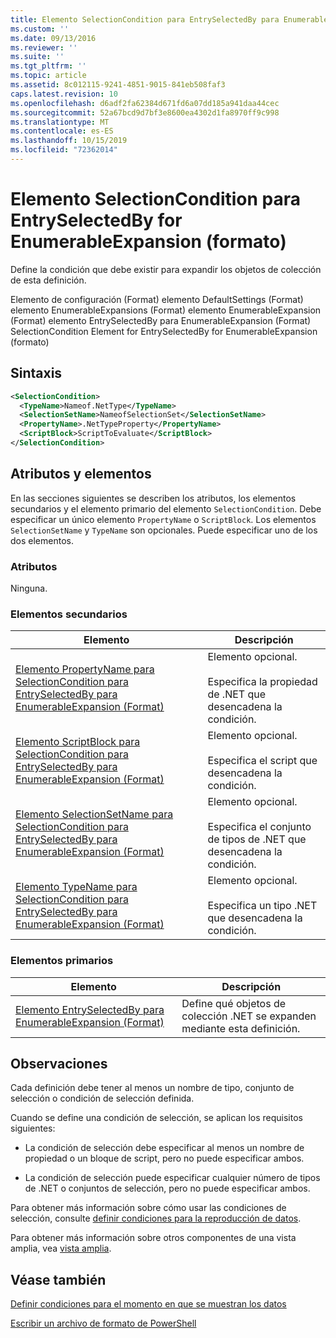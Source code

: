 ```yaml
---
title: Elemento SelectionCondition para EntrySelectedBy para EnumerableExpansion (Format) | Microsoft Docs
ms.custom: ''
ms.date: 09/13/2016
ms.reviewer: ''
ms.suite: ''
ms.tgt_pltfrm: ''
ms.topic: article
ms.assetid: 8c012115-9241-4851-9015-841eb508faf3
caps.latest.revision: 10
ms.openlocfilehash: d6adf2fa62384d671fd6a07dd185a941daa44cec
ms.sourcegitcommit: 52a67bcd9d7bf3e8600ea4302d1fa8970ff9c998
ms.translationtype: MT
ms.contentlocale: es-ES
ms.lasthandoff: 10/15/2019
ms.locfileid: "72362014"
---
```

# <a name="selectioncondition-element-for-entryselectedby-for-enumerableexpansion-format"></a>Elemento SelectionCondition para EntrySelectedBy for EnumerableExpansion (formato)

Define la condición que debe existir para expandir los objetos de colección de esta definición.

Elemento de configuración (Format) elemento DefaultSettings (Format) elemento EnumerableExpansions (Format) elemento EnumerableExpansion (Format) elemento EntrySelectedBy para EnumerableExpansion (Format) SelectionCondition Element for EntrySelectedBy for EnumerableExpansion (formato)

## <a name="syntax"></a>Sintaxis

```xml
<SelectionCondition>
  <TypeName>Nameof.NetType</TypeName>
  <SelectionSetName>NameofSelectionSet</SelectionSetName>
  <PropertyName>.NetTypeProperty</PropertyName>
  <ScriptBlock>ScriptToEvaluate</ScriptBlock>
</SelectionCondition>
```

## <a name="attributes-and-elements"></a>Atributos y elementos

En las secciones siguientes se describen los atributos, los elementos secundarios y el elemento primario del elemento `SelectionCondition`. Debe especificar un único elemento `PropertyName` o `ScriptBlock`. Los elementos `SelectionSetName` y `TypeName` son opcionales. Puede especificar uno de los dos elementos.

### <a name="attributes"></a>Atributos

Ninguna.

### <a name="child-elements"></a>Elementos secundarios

|Elemento|Descripción|
|-------------|-----------------|
|[Elemento PropertyName para SelectionCondition para EntrySelectedBy para EnumerableExpansion (Format)](./propertyname-element-for-selectioncondition-for-entryselectedby-for-enumerableexpansion-format.md)|Elemento opcional.<br /><br /> Especifica la propiedad de .NET que desencadena la condición.|
|[Elemento ScriptBlock para SelectionCondition para EntrySelectedBy para EnumerableExpansion (Format)](./scriptblock-element-for-selectioncondition-for-entryselectedby-for-enumerableexpansion-format.md)|Elemento opcional.<br /><br /> Especifica el script que desencadena la condición.|
|[Elemento SelectionSetName para SelectionCondition para EntrySelectedBy para EnumerableExpansion (Format)](./selectionsetname-element-for-selectioncondition-for-entryselectedby-for-enumerableexpansion-format.md)|Elemento opcional.<br /><br /> Especifica el conjunto de tipos de .NET que desencadena la condición.|
|[Elemento TypeName para SelectionCondition para EntrySelectedBy para EnumerableExpansion (Format)](./typename-element-for-selectioncondition-for-entryselectedby-for-enumerableexpansion-format.md)|Elemento opcional.<br /><br /> Especifica un tipo .NET que desencadena la condición.|

### <a name="parent-elements"></a>Elementos primarios

|Elemento|Descripción|
|-------------|-----------------|
|[Elemento EntrySelectedBy para EnumerableExpansion (Format)](./entryselectedby-element-for-enumerableexpansion-format.md)|Define qué objetos de colección .NET se expanden mediante esta definición.|

## <a name="remarks"></a>Observaciones

Cada definición debe tener al menos un nombre de tipo, conjunto de selección o condición de selección definida.

Cuando se define una condición de selección, se aplican los requisitos siguientes:

- La condición de selección debe especificar al menos un nombre de propiedad o un bloque de script, pero no puede especificar ambos.

- La condición de selección puede especificar cualquier número de tipos de .NET o conjuntos de selección, pero no puede especificar ambos.

Para obtener más información sobre cómo usar las condiciones de selección, consulte [definir condiciones para la reproducción de datos](./defining-conditions-for-displaying-data.md).

Para obtener más información sobre otros componentes de una vista amplia, vea [vista amplia](./creating-a-wide-view.md).

## <a name="see-also"></a>Véase también

[Definir condiciones para el momento en que se muestran los datos](./defining-conditions-for-displaying-data.md)

[Escribir un archivo de formato de PowerShell](./writing-a-powershell-formatting-file.md)
